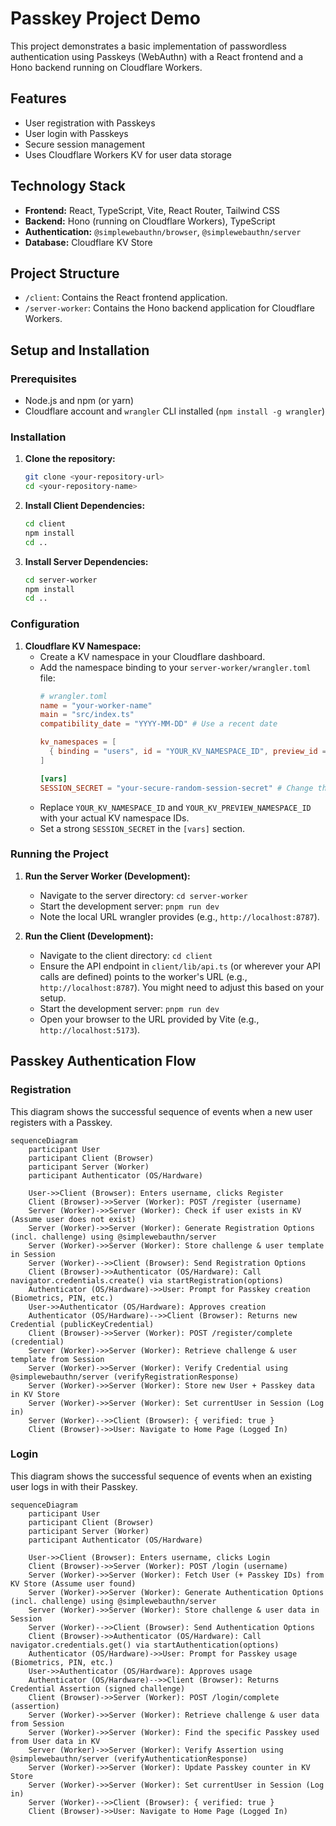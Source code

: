 # Passkey Project Demo

This project demonstrates a basic implementation of passwordless authentication using Passkeys (WebAuthn) with a React frontend and a Hono backend running on Cloudflare Workers.

## Features

*   User registration with Passkeys
*   User login with Passkeys
*   Secure session management
*   Uses Cloudflare Workers KV for user data storage

## Technology Stack

*   **Frontend:** React, TypeScript, Vite, React Router, Tailwind CSS
*   **Backend:** Hono (running on Cloudflare Workers), TypeScript
*   **Authentication:** `@simplewebauthn/browser`, `@simplewebauthn/server`
*   **Database:** Cloudflare KV Store

## Project Structure

*   `/client`: Contains the React frontend application.
*   `/server-worker`: Contains the Hono backend application for Cloudflare Workers.

## Setup and Installation

### Prerequisites

*   Node.js and npm (or yarn)
*   Cloudflare account and `wrangler` CLI installed (`npm install -g wrangler`)

### Installation

1.  **Clone the repository:**
    ```bash
    git clone <your-repository-url>
    cd <your-repository-name>
    ```

2.  **Install Client Dependencies:**
    ```bash
    cd client
    npm install
    cd ..
    ```

3.  **Install Server Dependencies:**
    ```bash
    cd server-worker
    npm install
    cd ..
    ```

### Configuration

1.  **Cloudflare KV Namespace:**
    *   Create a KV namespace in your Cloudflare dashboard.
    *   Add the namespace binding to your `server-worker/wrangler.toml` file:
        ```toml
        # wrangler.toml
        name = "your-worker-name"
        main = "src/index.ts"
        compatibility_date = "YYYY-MM-DD" # Use a recent date

        kv_namespaces = [
          { binding = "users", id = "YOUR_KV_NAMESPACE_ID", preview_id = "YOUR_KV_PREVIEW_NAMESPACE_ID" }
        ]

        [vars]
        SESSION_SECRET = "your-secure-random-session-secret" # Change this!
        ```
    *   Replace `YOUR_KV_NAMESPACE_ID` and `YOUR_KV_PREVIEW_NAMESPACE_ID` with your actual KV namespace IDs.
    *   Set a strong `SESSION_SECRET` in the `[vars]` section.

### Running the Project

1.  **Run the Server Worker (Development):**
    *   Navigate to the server directory: `cd server-worker`
    *   Start the development server: `pnpm run dev`
    *   Note the local URL wrangler provides (e.g., `http://localhost:8787`).

2.  **Run the Client (Development):**
    *   Navigate to the client directory: `cd client`
    *   Ensure the API endpoint in `client/lib/api.ts` (or wherever your API calls are defined) points to the worker's URL (e.g., `http://localhost:8787`). You might need to adjust this based on your setup.
    *   Start the development server: `pnpm run dev`
    *   Open your browser to the URL provided by Vite (e.g., `http://localhost:5173`).

## Passkey Authentication Flow

### Registration

This diagram shows the successful sequence of events when a new user registers with a Passkey.

```mermaid
sequenceDiagram
    participant User
    participant Client (Browser)
    participant Server (Worker)
    participant Authenticator (OS/Hardware)

    User->>Client (Browser): Enters username, clicks Register
    Client (Browser)->>Server (Worker): POST /register (username)
    Server (Worker)->>Server (Worker): Check if user exists in KV (Assume user does not exist)
    Server (Worker)->>Server (Worker): Generate Registration Options (incl. challenge) using @simplewebauthn/server
    Server (Worker)->>Server (Worker): Store challenge & user template in Session
    Server (Worker)-->>Client (Browser): Send Registration Options
    Client (Browser)->>Authenticator (OS/Hardware): Call navigator.credentials.create() via startRegistration(options)
    Authenticator (OS/Hardware)->>User: Prompt for Passkey creation (Biometrics, PIN, etc.)
    User->>Authenticator (OS/Hardware): Approves creation
    Authenticator (OS/Hardware)-->>Client (Browser): Returns new Credential (publicKeyCredential)
    Client (Browser)->>Server (Worker): POST /register/complete (credential)
    Server (Worker)->>Server (Worker): Retrieve challenge & user template from Session
    Server (Worker)->>Server (Worker): Verify Credential using @simplewebauthn/server (verifyRegistrationResponse)
    Server (Worker)->>Server (Worker): Store new User + Passkey data in KV Store
    Server (Worker)->>Server (Worker): Set currentUser in Session (Log in)
    Server (Worker)-->>Client (Browser): { verified: true }
    Client (Browser)->>User: Navigate to Home Page (Logged In)
```

### Login

This diagram shows the successful sequence of events when an existing user logs in with their Passkey.

```mermaid
sequenceDiagram
    participant User
    participant Client (Browser)
    participant Server (Worker)
    participant Authenticator (OS/Hardware)

    User->>Client (Browser): Enters username, clicks Login
    Client (Browser)->>Server (Worker): POST /login (username)
    Server (Worker)->>Server (Worker): Fetch User (+ Passkey IDs) from KV Store (Assume user found)
    Server (Worker)->>Server (Worker): Generate Authentication Options (incl. challenge) using @simplewebauthn/server
    Server (Worker)->>Server (Worker): Store challenge & user data in Session
    Server (Worker)-->>Client (Browser): Send Authentication Options
    Client (Browser)->>Authenticator (OS/Hardware): Call navigator.credentials.get() via startAuthentication(options)
    Authenticator (OS/Hardware)->>User: Prompt for Passkey usage (Biometrics, PIN, etc.)
    User->>Authenticator (OS/Hardware): Approves usage
    Authenticator (OS/Hardware)-->>Client (Browser): Returns Credential Assertion (signed challenge)
    Client (Browser)->>Server (Worker): POST /login/complete (assertion)
    Server (Worker)->>Server (Worker): Retrieve challenge & user data from Session
    Server (Worker)->>Server (Worker): Find the specific Passkey used from User data in KV
    Server (Worker)->>Server (Worker): Verify Assertion using @simplewebauthn/server (verifyAuthenticationResponse)
    Server (Worker)->>Server (Worker): Update Passkey counter in KV Store
    Server (Worker)->>Server (Worker): Set currentUser in Session (Log in)
    Server (Worker)-->>Client (Browser): { verified: true }
    Client (Browser)->>User: Navigate to Home Page (Logged In)
```